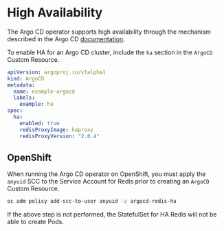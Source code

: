 # High Availability

The Argo CD operator supports high availability through the mechanism described in the Argo CD [documentation][argocd_ha].

To enable HA for an Argo CD cluster, include the `ha` section in the `ArgoCD` Custom Resource.

``` yaml
apiVersion: argoproj.io/v1alpha1
kind: ArgoCD
metadata:
  name: example-argocd
  labels:
    example: ha
spec:
  ha:
    enabled: true
    redisProxyImage: haproxy
    redisProxyVersion: "2.0.4"
```

## OpenShift

When running the Argo CD operator on OpenShift, you must apply the `anyuid` SCC to the Service Account for Redis prior to creating an `ArgoCD` Custom Resource.

``` bash
oc adm policy add-scc-to-user anyuid -z argocd-redis-ha
```

If the above step is not performed, the StatefulSet for HA Redis will not be able to create Pods.

[argocd_ha]:https://argoproj.github.io/argo-cd/operator-manual/high_availability
